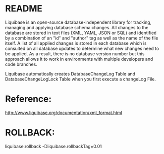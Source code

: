 # README #

Liquibase is an open-source database-independent library for tracking, managing and applying database schema changes. 
All changes to the database are stored in text files (XML, YAML, JSON or SQL) and identified by a combination of an "id" and "author" tag as well as the name of the file itself. A list of all applied changes is stored in each database which is consulted on all database updates to determine what new changes need to be applied. As a result, there is no database version number but this approach allows it to work in environments with multiple developers and code branches.

Liquibase automatically creates DatabaseChangeLog Table and DatabaseChangeLogLock Table when you first execute a changeLog File.


# Reference: 
http://www.liquibase.org/documentation/xml_format.html


# ROLLBACK:
liquibase:rollback -Dliquibase.rollbackTag=0.01
